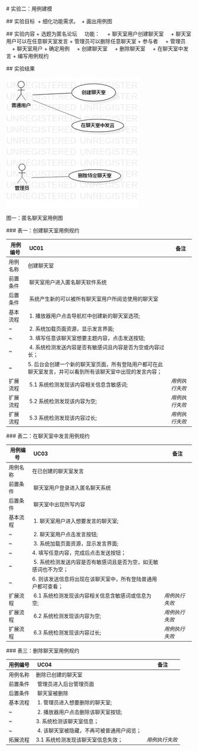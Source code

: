 # 实验二：用例建模

## 实验目标
 + 细化功能需求。
 + 画出用例图

## 实验内容
+ 选题为匿名论坛
    功能：
    + 聊天室用户创建聊天室
    + 聊天室用户可以在任意聊天室发言
    + 管理员可以删除任意聊天室
+ 参与者
    + 管理员
    + 聊天室用户
+ 确定用例
    + 创建聊天室
    + 删除聊天室
    + 在聊天室中发言
+ 编写用例规约

## 实验结果

![图一](./lab2.jpg)

图一：匿名聊天室用例图


### 表一：创建聊天室用例规约

用例编号 | UC01 | 备注
-|:-|-
用例名称|创建聊天室|
前置条件| 聊天室用户进入匿名聊天软件系统 |
后置条件| 系统产生新的可以被所有聊天室用户所阅览使用的聊天室 | 
基本流程| 1. 播放器用户点击导航栏中创建新的聊天室选项; |
~| 2. 系统加载页面资源，显示发言界面; |
~| 3. 填写任意该聊天室想要主题内容，点击发送按钮; |
~| 4. 系统检测发送内容是否有敏感词且内容是否为空或内容过长；|
~| 5. 后台会创建一个新的聊天室页面，所有登陆用户都可在此聊天室发言，并可以看到所有该聊天室中出现的发言内容；|
扩展流程| 5.1 系统检测发现该内容相关信息含敏感词; |*用例执行失败*
扩展流程| 5.2 系统检测发现该内容为空; |*用例执行失败*
扩展流程| 5.3 系统检测发现该内容过长; |*用例执行失败*


### 表二：在聊天室中发言用例规约

用例编号 | UC03 | 备注
-|:-|-
用例名称|在已创建的聊天室发言|
前置条件| 聊天室用户登录进入匿名聊天系统 |
后置条件| 聊天室中出现所写内容 | 
基本流程| 1. 聊天室用户进入想要发言的聊天室; |
~| 2. 聊天室用户点击发言按钮; |
~| 3. 系统加载页面资源，显示发言界面; |
~| 4. 填写任意内容，完成后点击发送按钮；|
~| 5. 系统检测发送内容是否有敏感词且是否为空，如无敏感词也不为空；|
~| 6. 则该发送信息将出现在该聊天室中，所有登陆普通用户都可查看；|
扩展流程| 6.1 系统检测发现该内容相关信息含敏感词或信息为空; |*用例执行失败*
扩展流程| 6.2 系统检测发现该内容为空; |*用例执行失败*
扩展流程| 6.3 系统检测发现该内容过长; |*用例执行失败*
### 表三：删除聊天室用例规约

用例编号 | UC04 | 备注
-|:-|-
用例名称|删除已创建的聊天室|
前置条件| 管理员进入后台管理页面 |
后置条件| 聊天室被删除 | 
基本流程| 1. 管理员进入想要删除的聊天室; |
~| 2. 播放器用户点击删除该聊天室按钮; |
~| 3. 系统检测该聊天室信息；|
~| 4. 该聊天室被隐藏，不再可被普通用户阅览；|
拓展流程|3.1 系统检测发现该聊天室信息失效；|*用例执行失败*